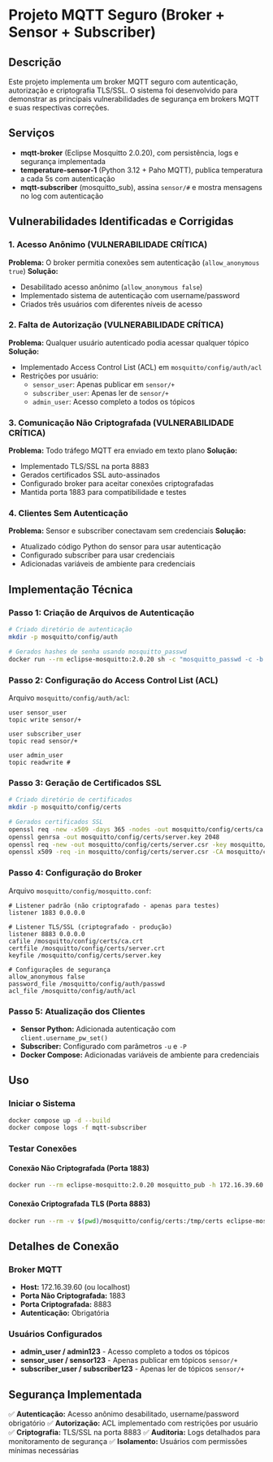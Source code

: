 # Projeto MQTT Seguro (Broker + Sensor + Subscriber)

## Descrição
Este projeto implementa um broker MQTT seguro com autenticação, autorização e criptografia TLS/SSL. O sistema foi desenvolvido para demonstrar as principais vulnerabilidades de segurança em brokers MQTT e suas respectivas correções.

## Serviços
- **mqtt-broker** (Eclipse Mosquitto 2.0.20), com persistência, logs e segurança implementada
- **temperature-sensor-1** (Python 3.12 + Paho MQTT), publica temperatura a cada 5s com autenticação
- **mqtt-subscriber** (mosquitto_sub), assina `sensor/#` e mostra mensagens no log com autenticação

## Vulnerabilidades Identificadas e Corrigidas

### 1. Acesso Anônimo (VULNERABILIDADE CRÍTICA)
**Problema:** O broker permitia conexões sem autenticação (`allow_anonymous true`)
**Solução:** 
- Desabilitado acesso anônimo (`allow_anonymous false`)
- Implementado sistema de autenticação com username/password
- Criados três usuários com diferentes níveis de acesso

### 2. Falta de Autorização (VULNERABILIDADE CRÍTICA)
**Problema:** Qualquer usuário autenticado podia acessar qualquer tópico
**Solução:**
- Implementado Access Control List (ACL) em `mosquitto/config/auth/acl`
- Restrições por usuário:
  - `sensor_user`: Apenas publicar em `sensor/+`
  - `subscriber_user`: Apenas ler de `sensor/+`
  - `admin_user`: Acesso completo a todos os tópicos

### 3. Comunicação Não Criptografada (VULNERABILIDADE CRÍTICA)
**Problema:** Todo tráfego MQTT era enviado em texto plano
**Solução:**
- Implementado TLS/SSL na porta 8883
- Gerados certificados SSL auto-assinados
- Configurado broker para aceitar conexões criptografadas
- Mantida porta 1883 para compatibilidade e testes

### 4. Clientes Sem Autenticação
**Problema:** Sensor e subscriber conectavam sem credenciais
**Solução:**
- Atualizado código Python do sensor para usar autenticação
- Configurado subscriber para usar credenciais
- Adicionadas variáveis de ambiente para credenciais

## Implementação Técnica

### Passo 1: Criação de Arquivos de Autenticação
```bash
# Criado diretório de autenticação
mkdir -p mosquitto/config/auth

# Gerados hashes de senha usando mosquitto_passwd
docker run --rm eclipse-mosquitto:2.0.20 sh -c "mosquitto_passwd -c -b /tmp/passwd sensor_user sensor123 && mosquitto_passwd -b /tmp/passwd subscriber_user subscriber123 && mosquitto_passwd -b /tmp/passwd admin_user admin123 && cat /tmp/passwd"
```

### Passo 2: Configuração do Access Control List (ACL)
Arquivo `mosquitto/config/auth/acl`:
```
user sensor_user
topic write sensor/+

user subscriber_user
topic read sensor/+

user admin_user
topic readwrite #
```

### Passo 3: Geração de Certificados SSL
```bash
# Criado diretório de certificados
mkdir -p mosquitto/config/certs

# Gerados certificados SSL
openssl req -new -x509 -days 365 -nodes -out mosquitto/config/certs/ca.crt -keyout mosquitto/config/certs/ca.key -subj "/C=BR/ST=SP/L=SaoPaulo/O=MQTT-Security/OU=IT/CN=MQTT-CA"
openssl genrsa -out mosquitto/config/certs/server.key 2048
openssl req -new -out mosquitto/config/certs/server.csr -key mosquitto/config/certs/server.key -subj "/C=BR/ST=SP/L=SaoPaulo/O=MQTT-Security/OU=IT/CN=172.16.39.60"
openssl x509 -req -in mosquitto/config/certs/server.csr -CA mosquitto/config/certs/ca.crt -CAkey mosquitto/config/certs/ca.key -CAcreateserial -out mosquitto/config/certs/server.crt -days 365
```

### Passo 4: Configuração do Broker
Arquivo `mosquitto/config/mosquitto.conf`:
```
# Listener padrão (não criptografado - apenas para testes)
listener 1883 0.0.0.0

# Listener TLS/SSL (criptografado - produção)
listener 8883 0.0.0.0
cafile /mosquitto/config/certs/ca.crt
certfile /mosquitto/config/certs/server.crt
keyfile /mosquitto/config/certs/server.key

# Configurações de segurança
allow_anonymous false
password_file /mosquitto/config/auth/passwd
acl_file /mosquitto/config/auth/acl
```

### Passo 5: Atualização dos Clientes
- **Sensor Python:** Adicionada autenticação com `client.username_pw_set()`
- **Subscriber:** Configurado com parâmetros `-u` e `-P`
- **Docker Compose:** Adicionadas variáveis de ambiente para credenciais

## Uso

### Iniciar o Sistema
```bash
docker compose up -d --build
docker compose logs -f mqtt-subscriber
```

### Testar Conexões

#### Conexão Não Criptografada (Porta 1883)
```bash
docker run --rm eclipse-mosquitto:2.0.20 mosquitto_pub -h 172.16.39.60 -p 1883 -t sensor/test -m "teste não criptografado" -u admin_user -P admin123
```

#### Conexão Criptografada TLS (Porta 8883)
```bash
docker run --rm -v $(pwd)/mosquitto/config/certs:/tmp/certs eclipse-mosquitto:2.0.20 mosquitto_pub -h 172.16.39.60 -p 8883 -t sensor/test -m "teste criptografado" -u admin_user -P admin123 --cafile /tmp/certs/ca.crt
```

## Detalhes de Conexão

### Broker MQTT
- **Host:** 172.16.39.60 (ou localhost)
- **Porta Não Criptografada:** 1883
- **Porta Criptografada:** 8883
- **Autenticação:** Obrigatória

### Usuários Configurados
- **admin_user / admin123** - Acesso completo a todos os tópicos
- **sensor_user / sensor123** - Apenas publicar em tópicos `sensor/+`
- **subscriber_user / subscriber123** - Apenas ler de tópicos `sensor/+`

## Segurança Implementada

✅ **Autenticação:** Acesso anônimo desabilitado, username/password obrigatório
✅ **Autorização:** ACL implementado com restrições por usuário
✅ **Criptografia:** TLS/SSL na porta 8883
✅ **Auditoria:** Logs detalhados para monitoramento de segurança
✅ **Isolamento:** Usuários com permissões mínimas necessárias
